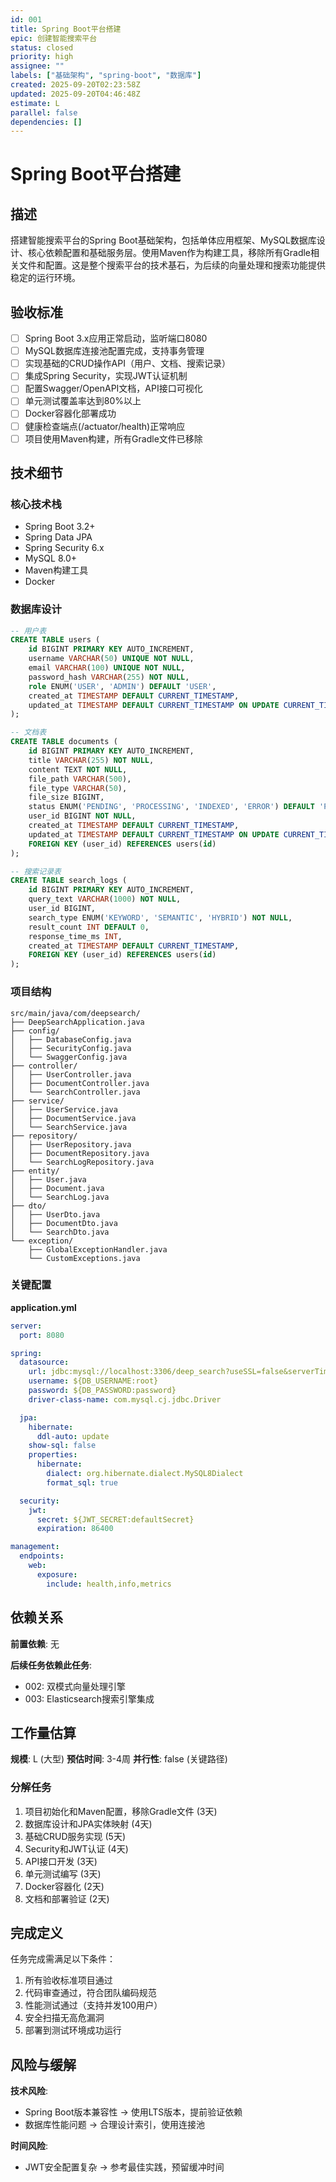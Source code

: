 ```yaml
---
id: 001
title: Spring Boot平台搭建
epic: 创建智能搜索平台
status: closed
priority: high
assignee: ""
labels: ["基础架构", "spring-boot", "数据库"]
created: 2025-09-20T02:23:58Z
updated: 2025-09-20T04:46:48Z
estimate: L
parallel: false
dependencies: []
---
```


# Spring Boot平台搭建

## 描述

搭建智能搜索平台的Spring Boot基础架构，包括单体应用框架、MySQL数据库设计、核心依赖配置和基础服务层。使用Maven作为构建工具，移除所有Gradle相关文件和配置。这是整个搜索平台的技术基石，为后续的向量处理和搜索功能提供稳定的运行环境。

## 验收标准

- [ ] Spring Boot 3.x应用正常启动，监听端口8080
- [ ] MySQL数据库连接池配置完成，支持事务管理
- [ ] 实现基础的CRUD操作API（用户、文档、搜索记录）
- [ ] 集成Spring Security，实现JWT认证机制
- [ ] 配置Swagger/OpenAPI文档，API接口可视化
- [ ] 单元测试覆盖率达到80%以上
- [ ] Docker容器化部署成功
- [ ] 健康检查端点(/actuator/health)正常响应
- [ ] 项目使用Maven构建，所有Gradle文件已移除

## 技术细节

### 核心技术栈
- Spring Boot 3.2+
- Spring Data JPA
- Spring Security 6.x
- MySQL 8.0+
- Maven构建工具
- Docker

### 数据库设计
```sql
-- 用户表
CREATE TABLE users (
    id BIGINT PRIMARY KEY AUTO_INCREMENT,
    username VARCHAR(50) UNIQUE NOT NULL,
    email VARCHAR(100) UNIQUE NOT NULL,
    password_hash VARCHAR(255) NOT NULL,
    role ENUM('USER', 'ADMIN') DEFAULT 'USER',
    created_at TIMESTAMP DEFAULT CURRENT_TIMESTAMP,
    updated_at TIMESTAMP DEFAULT CURRENT_TIMESTAMP ON UPDATE CURRENT_TIMESTAMP
);

-- 文档表
CREATE TABLE documents (
    id BIGINT PRIMARY KEY AUTO_INCREMENT,
    title VARCHAR(255) NOT NULL,
    content TEXT NOT NULL,
    file_path VARCHAR(500),
    file_type VARCHAR(50),
    file_size BIGINT,
    status ENUM('PENDING', 'PROCESSING', 'INDEXED', 'ERROR') DEFAULT 'PENDING',
    user_id BIGINT NOT NULL,
    created_at TIMESTAMP DEFAULT CURRENT_TIMESTAMP,
    updated_at TIMESTAMP DEFAULT CURRENT_TIMESTAMP ON UPDATE CURRENT_TIMESTAMP,
    FOREIGN KEY (user_id) REFERENCES users(id)
);

-- 搜索记录表
CREATE TABLE search_logs (
    id BIGINT PRIMARY KEY AUTO_INCREMENT,
    query_text VARCHAR(1000) NOT NULL,
    user_id BIGINT,
    search_type ENUM('KEYWORD', 'SEMANTIC', 'HYBRID') NOT NULL,
    result_count INT DEFAULT 0,
    response_time_ms INT,
    created_at TIMESTAMP DEFAULT CURRENT_TIMESTAMP,
    FOREIGN KEY (user_id) REFERENCES users(id)
);
```

### 项目结构
```
src/main/java/com/deepsearch/
├── DeepSearchApplication.java
├── config/
│   ├── DatabaseConfig.java
│   ├── SecurityConfig.java
│   └── SwaggerConfig.java
├── controller/
│   ├── UserController.java
│   ├── DocumentController.java
│   └── SearchController.java
├── service/
│   ├── UserService.java
│   ├── DocumentService.java
│   └── SearchService.java
├── repository/
│   ├── UserRepository.java
│   ├── DocumentRepository.java
│   └── SearchLogRepository.java
├── entity/
│   ├── User.java
│   ├── Document.java
│   └── SearchLog.java
├── dto/
│   ├── UserDto.java
│   ├── DocumentDto.java
│   └── SearchDto.java
└── exception/
    ├── GlobalExceptionHandler.java
    └── CustomExceptions.java
```

### 关键配置

**application.yml**
```yaml
server:
  port: 8080

spring:
  datasource:
    url: jdbc:mysql://localhost:3306/deep_search?useSSL=false&serverTimezone=UTC
    username: ${DB_USERNAME:root}
    password: ${DB_PASSWORD:password}
    driver-class-name: com.mysql.cj.jdbc.Driver

  jpa:
    hibernate:
      ddl-auto: update
    show-sql: false
    properties:
      hibernate:
        dialect: org.hibernate.dialect.MySQL8Dialect
        format_sql: true

  security:
    jwt:
      secret: ${JWT_SECRET:defaultSecret}
      expiration: 86400

management:
  endpoints:
    web:
      exposure:
        include: health,info,metrics
```

## 依赖关系

**前置依赖**: 无

**后续任务依赖此任务**:
- 002: 双模式向量处理引擎
- 003: Elasticsearch搜索引擎集成

## 工作量估算

**规模**: L (大型)
**预估时间**: 3-4周
**并行性**: false (关键路径)

### 分解任务
1. 项目初始化和Maven配置，移除Gradle文件 (3天)
2. 数据库设计和JPA实体映射 (4天)
3. 基础CRUD服务实现 (5天)
4. Security和JWT认证 (4天)
5. API接口开发 (3天)
6. 单元测试编写 (3天)
7. Docker容器化 (2天)
8. 文档和部署验证 (2天)

## 完成定义

任务完成需满足以下条件：
1. 所有验收标准项目通过
2. 代码审查通过，符合团队编码规范
3. 性能测试通过（支持并发100用户）
4. 安全扫描无高危漏洞
5. 部署到测试环境成功运行

## 风险与缓解

**技术风险**:
- Spring Boot版本兼容性 → 使用LTS版本，提前验证依赖
- 数据库性能问题 → 合理设计索引，使用连接池

**时间风险**:
- JWT安全配置复杂 → 参考最佳实践，预留缓冲时间
